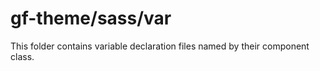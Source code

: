 # gf-theme/sass/var

This folder contains variable declaration files named by their component class.
